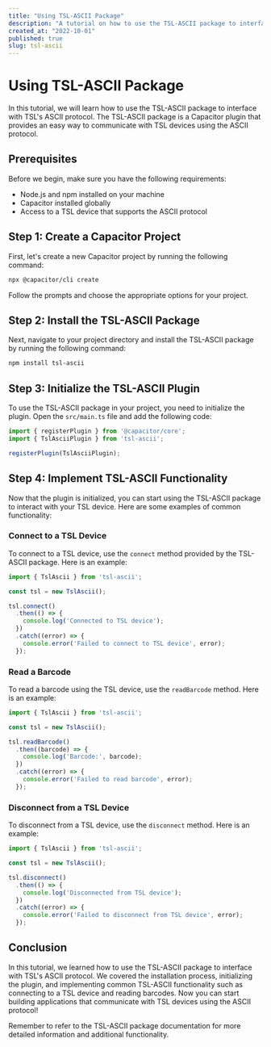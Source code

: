 ```yaml
---
title: "Using TSL-ASCII Package"
description: "A tutorial on how to use the TSL-ASCII package to interface with TSL's ASCII protocol."
created_at: "2022-10-01"
published: true
slug: tsl-ascii
---
```


# Using TSL-ASCII Package

In this tutorial, we will learn how to use the TSL-ASCII package to interface with TSL's ASCII protocol. The TSL-ASCII package is a Capacitor plugin that provides an easy way to communicate with TSL devices using the ASCII protocol.

## Prerequisites

Before we begin, make sure you have the following requirements:

- Node.js and npm installed on your machine
- Capacitor installed globally
- Access to a TSL device that supports the ASCII protocol

## Step 1: Create a Capacitor Project

First, let's create a new Capacitor project by running the following command:

```bash
npx @capacitor/cli create
```

Follow the prompts and choose the appropriate options for your project.

## Step 2: Install the TSL-ASCII Package

Next, navigate to your project directory and install the TSL-ASCII package by running the following command:

```bash
npm install tsl-ascii
```

## Step 3: Initialize the TSL-ASCII Plugin

To use the TSL-ASCII package in your project, you need to initialize the plugin. Open the `src/main.ts` file and add the following code:

```typescript
import { registerPlugin } from '@capacitor/core';
import { TslAsciiPlugin } from 'tsl-ascii';

registerPlugin(TslAsciiPlugin);
```

## Step 4: Implement TSL-ASCII Functionality

Now that the plugin is initialized, you can start using the TSL-ASCII package to interact with your TSL device. Here are some examples of common functionality:

### Connect to a TSL Device

To connect to a TSL device, use the `connect` method provided by the TSL-ASCII package. Here is an example:

```typescript
import { TslAscii } from 'tsl-ascii';

const tsl = new TslAscii();

tsl.connect()
  .then(() => {
    console.log('Connected to TSL device');
  })
  .catch((error) => {
    console.error('Failed to connect to TSL device', error);
  });
```

### Read a Barcode

To read a barcode using the TSL device, use the `readBarcode` method. Here is an example:

```typescript
import { TslAscii } from 'tsl-ascii';

const tsl = new TslAscii();

tsl.readBarcode()
  .then((barcode) => {
    console.log('Barcode:', barcode);
  })
  .catch((error) => {
    console.error('Failed to read barcode', error);
  });
```

### Disconnect from a TSL Device

To disconnect from a TSL device, use the `disconnect` method. Here is an example:

```typescript
import { TslAscii } from 'tsl-ascii';

const tsl = new TslAscii();

tsl.disconnect()
  .then(() => {
    console.log('Disconnected from TSL device');
  })
  .catch((error) => {
    console.error('Failed to disconnect from TSL device', error);
  });
```

## Conclusion

In this tutorial, we learned how to use the TSL-ASCII package to interface with TSL's ASCII protocol. We covered the installation process, initializing the plugin, and implementing common TSL-ASCII functionality such as connecting to a TSL device and reading barcodes. Now you can start building applications that communicate with TSL devices using the ASCII protocol!

Remember to refer to the TSL-ASCII package documentation for more detailed information and additional functionality.